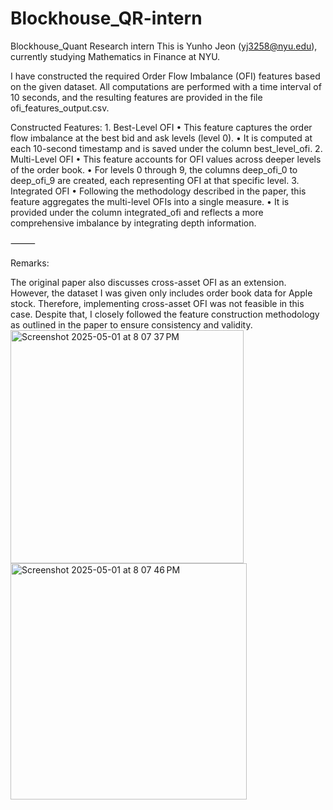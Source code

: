 # Blockhouse_QR-intern
Blockhouse_Quant Research intern
This is Yunho Jeon (yj3258@nyu.edu), currently studying Mathematics in Finance at NYU.

I have constructed the required Order Flow Imbalance (OFI) features based on the given dataset. All computations are performed with a time interval of 10 seconds, and the resulting features are provided in the file ofi_features_output.csv.

Constructed Features:
	1.	Best-Level OFI
	•	This feature captures the order flow imbalance at the best bid and ask levels (level 0).
	•	It is computed at each 10-second timestamp and is saved under the column best_level_ofi.
	2.	Multi-Level OFI
	•	This feature accounts for OFI values across deeper levels of the order book.
	•	For levels 0 through 9, the columns deep_ofi_0 to deep_ofi_9 are created, each representing OFI at that specific level.
	3.	Integrated OFI
	•	Following the methodology described in the paper, this feature aggregates the multi-level OFIs into a single measure.
	•	It is provided under the column integrated_ofi and reflects a more comprehensive imbalance by integrating depth information.

⸻

Remarks:

The original paper also discusses cross-asset OFI as an extension. However, the dataset I was given only includes order book data for Apple stock. Therefore, implementing cross-asset OFI was not feasible in this case. Despite that, I closely followed the feature construction methodology as outlined in the paper to ensure consistency and validity.
<img width="373" alt="Screenshot 2025-05-01 at 8 07 37 PM" src="https://github.com/user-attachments/assets/cc9eb8b7-76ca-4d69-93da-d46055682182" />
<img width="378" alt="Screenshot 2025-05-01 at 8 07 46 PM" src="https://github.com/user-attachments/assets/7cc08dc2-98d5-47cd-a115-1fe9b2c0ed7a" />
